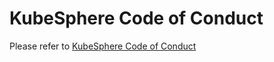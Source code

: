 # KubeSphere Code of Conduct

Please refer to [KubeSphere Code of Conduct](https://github.com/kubesphere/kubesphere/blob/master/docs/code-of-conduct.md)

